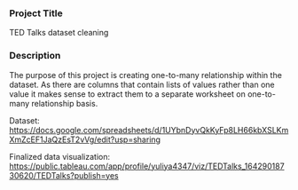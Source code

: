 ### Project Title
TED Talks dataset cleaning

### Description
The purpose of this project is creating one-to-many relationship within the dataset. 
As there are columns that contain lists of values rather than one value it makes sense to extract them to a separate worksheet on one-to-many relationship basis. 

Dataset: https://docs.google.com/spreadsheets/d/1UYbnDyvQkKyFp8LH66kbXSLKmXmZcEF1JaQzEsT2vVg/edit?usp=sharing

Finalized data visualization: https://public.tableau.com/app/profile/yuliya4347/viz/TEDTalks_16429018730620/TEDTalks?publish=yes
